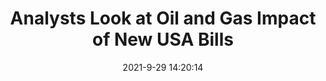 ---
"title": "Analysts Look at Oil and Gas Impact of New USA Bills"
"date": "2021-9-29 14:20:14"
"feed_name": "RIGZONE"
"feed_website": "http://www.rigzone.com/"
"feed_rss": "http://www.rigzone.com/news/rss/rigzone_latest.aspx"
"link": "https://www.rigzone.com/news/analysts_look_at_oil_and_gas_impact_of_new_usa_bills-29-sep-2021-166570-article/?rss=true"
"source": "None"
"file": "_posts/2021-1-1-031f3f11aa2ed82819d11aad87d85f7d1f6eb043.md"
"accident": "0"
"drilling": "0"
"dead": "0"
"injured": "0"
"arrested": "0"
"where": "unknown site"
"causes": "unknown"
"place": "unknown place"
---